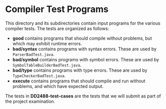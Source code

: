 Compiler Test Programs
======================

This directory and its subdirectories contain input programs for the various
compiler tests. The tests are organized as follows:

* **good** contains programs that should compile without problems, but which
  may exhibit runtime errors.
* **bad/syntax** contains programs with syntax errors. These are used by
  `ParserBadTest.java`.
* **bad/symbol** contains programs with symbol errors. These are used by
  `SymbolTableBuilderBadTest.java`.
* **bad/type** contains programs with type errors. These are used by
  `TypeCheckerBadTest.java`.
* **execute** contains programs that should compile and run without problems,
  and which have expected output.

The tests in **DD2488-test-cases** are the tests that we will submit as part
of the project examination.
